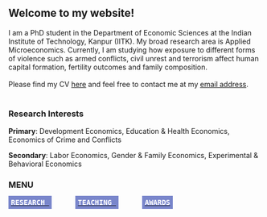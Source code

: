 ## Welcome to my website!

I am a PhD student in the Department of Economic Sciences at the Indian Institute of Technology, Kanpur (IITK). My broad research area is Applied Microeconomics. Currently, I am studying how exposure to different forms of violence such as armed conflicts, civil unrest and terrorism affect human capital formation, fertility outcomes and family composition.
<br/>
<br/>
Please find my CV [here](https://atherhdar.github.io/CV.pdf) and feel free to contact me at my [email address](mailto:atherhdar@gmail.com).  <br/>
<br/>

### Research Interests
**Primary**: Development Economics, Education & Health Economics, Economics of Crime and Conflicts <br>

**Secondary**: Labor Economics, Gender & Family Economics, Experimental & Behavioral Economics <br>

### MENU
**[<kbd style="background-color: #7986cb; color: #ffffff; font-size:1em; padding: 5px; align: right;"> RESEARCH </kbd>](research.md)** &nbsp; &nbsp; &nbsp; &nbsp; &nbsp; &nbsp; **[<kbd style="background-color: #7986cb; color: #ffffff; font-size:1em; padding: 5px; align: right;"> TEACHING </kbd>](teaching.md)** &nbsp; &nbsp; &nbsp; &nbsp; &nbsp; &nbsp; **[<kbd style="background-color: #7986cb; color: #ffffff; font-size:1em; padding: 5px; align: right;"> AWARDS </kbd>](awards.md)**



